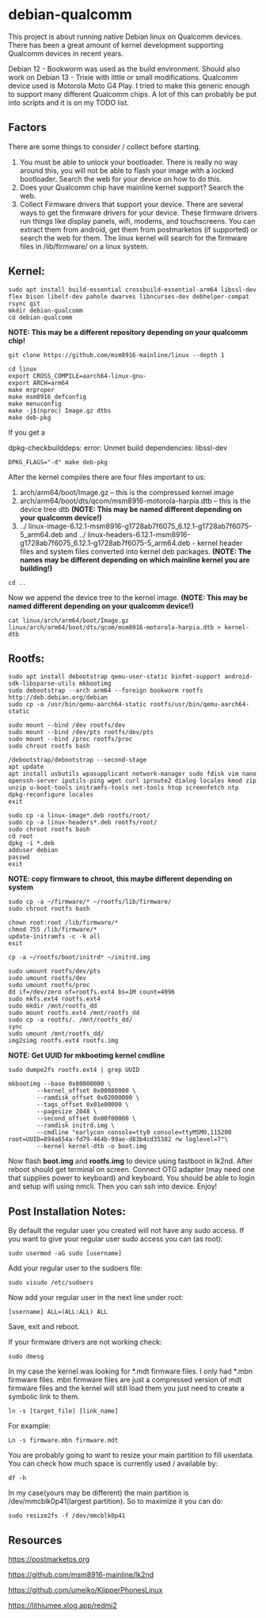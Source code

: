 # debian-qualcomm
This project is about running native Debian linux on Qualcomm devices. There has been a great amount of kernel development supporting Qualcomm devices in recent years.

Debian 12 - Bookworm was used as the build environment. Should also work on Debian 13 - Trixie with little or small modifications. Qualcomm device used is Motorola Moto G4 Play. I tried to make this generic enough to support many different Qualcomm chips. A lot of this can probably be put into scripts and it is on my TODO list.

## Factors

There are some things to consider / collect before starting. 

1.	You must be able to unlock your bootloader. There is really no way around this, you will not be able to flash your image with a locked bootloader. Search the web for your device on how to do this.
2.	Does your Qualcomm chip have mainline kernel support? Search the web.
3.	Collect Firmware drivers that support your device. There are several ways to get the firmware drivers for your device. These firmware drivers run things like display panels, wifi, modems, and touchscreens. You can extract them from android, get them from postmarketos (if supported) or search the web for them. The linux kernel will search for the firmware files in /lib/firmware/ on a linux system.


## Kernel:

```
sudo apt install build-essential crossbuild-essential-arm64 libssl-dev flex bison libelf-dev pahole dwarves libncurses-dev debhelper-compat rsync git
mkdir debian-qualcomm
cd debian-qualcomm
```
**NOTE: This may be a different repository depending on your qualcomm chip!**
```
git clone https://github.com/msm8916-mainline/linux --depth 1
```
```
cd linux
export CROSS_COMPILE=aarch64-linux-gnu-
export ARCH=arm64
make mrproper
make msm8916_defconfig
make menuconfig
make -j$(nproc) Image.gz dtbs
make deb-pkg
```

If you get a

dpkg-checkbuilddeps: error: Unmet build dependencies: libssl-dev
```
DPKG_FLAGS="-d" make deb-pkg
```
After the kernel compiles there are four files important to us:
1.	arch/arm64/boot/Image.gz – this is the compressed kernel image
1.	arch/arm64/boot/dts/qcom/msm8916-motorola-harpia.dtb – this is the device tree dtb **(NOTE: This may be named different depending on your qualcomm device!)**
2.	../ linux-image-6.12.1-msm8916-g1728ab7f6075_6.12.1-g1728ab7f6075-5_arm64.deb and ../ linux-headers-6.12.1-msm8916-g1728ab7f6075_6.12.1-g1728ab7f6075-5_arm64.deb - kernel header files and system files converted  into kernel deb packages. **(NOTE: The names may be different depending on which mainline kernel you are building!)**

```
cd ..
```
Now we append the device tree to the kernel image. **(NOTE: This may be named different depending on your qualcomm device!)**
```
cat linux/arch/arm64/boot/Image.gz linux/arch/arm64/boot/dts/qcom/msm8916-motorola-harpia.dtb > kernel-dtb
```

## Rootfs:

```
sudo apt install debootstrap qemu-user-static binfmt-support android-sdk-libsparse-utils mkbootimg
sudo debootstrap --arch arm64 --foreign bookworm rootfs http://deb.debian.org/debian
sudo cp -a /usr/bin/qemu-aarch64-static rootfs/usr/bin/qemu-aarch64-static
```
```
sudo mount --bind /dev rootfs/dev
sudo mount --bind /dev/pts rootfs/dev/pts
sudo mount --bind /proc rootfs/proc
sudo chroot rootfs bash
```
```
/debootstrap/debootstrap --second-stage
apt update
apt install usbutils wpasupplicant network-manager sudo fdisk vim nano openssh-server iputils-ping wget curl iproute2 dialog locales kmod zip unzip u-boot-tools initramfs-tools net-tools htop screenfetch ntp
dpkg-reconfigure locales
exit
```

```
sudo cp -a linux-image*.deb rootfs/root/
sudo cp -a linux-headers*.deb rootfs/root/
sudo chroot rootfs bash
cd root
dpkg -i *.deb
adduser debian
passwd
exit
```
**NOTE: copy firmware to chroot, this maybe different depending on system**
```
sudo cp -a ~/firmware/* ~/rootfs/lib/firmware/
sudo chroot rootfs bash
```

```
chown root:root /lib/firmware/*
chmod 755 /lib/firmware/*
update-initramfs -c -k all
exit
```
```
cp -a ~/rootfs/boot/initrd* ~/initrd.img
```
```
sudo umount rootfs/dev/pts
sudo umount rootfs/dev 
sudo umount rootfs/proc
dd if=/dev/zero of=rootfs.ext4 bs=1M count=4096
sudo mkfs.ext4 rootfs.ext4
sudo mkdir /mnt/rootfs_dd
sudo mount rootfs.ext4 /mnt/rootfs_dd
sudo cp -a rootfs/. /mnt/rootfs_dd/
sync
sudo umount /mnt/rootfs_dd/
img2simg rootfs.ext4 rootfs.img
```
**NOTE: Get UUID for mkbootimg kernel cmdline**
```
sudo dumpe2fs rootfs.ext4 | grep UUID
```

```
mkbootimg --base 0x80000000 \
        --kernel_offset 0x00080000 \
        --ramdisk_offset 0x02000000 \
        --tags_offset 0x01e00000 \
        --pagesize 2048 \
        --second_offset 0x00f00000 \
        --ramdisk initrd.img \
        --cmdline "earlycon console=tty0 console=ttyMSM0,115200 root=UUID=894a654a-fd79-464b-99ae-d83b4cd35382 rw loglevel=7"\
        --kernel kernel-dtb -o boot.img
```

Now flash **boot.img** and **rootfs.img** to device using fastboot in lk2nd.
After reboot should get terminal on screen.
Connect OTG adapter (may need one that supplies power to keyboard) and keyboard. You should be able to login and setup wifi using nmcli. Then you can ssh into device. Enjoy!

## Post Installation Notes:

By default the regular user you created will not have any sudo access. If you want to give your regular user sudo access you can (as root):
```
sudo usermod -aG sudo [username]
```
Add your regular user to the sudoers file:
```
sudo visudo /etc/sudoers
```
Now add your regular user in the next line under root:
```
[username] ALL=(ALL:ALL) ALL
```
Save, exit and reboot.



If your firmware drivers are not working check:
```
sudo dmesg
```
In my case the kernel was looking for *.mdt firmware files. I only had *.mbn firmware files. mbn firmware files are just a compressed version of mdt firmware files and the kernel will still load them you just need to create a symbolic link to them.
```
ln -s [target_file] [link_name]
```
For example:
```
Ln -s firmware.mbn firmware.mdt
```


You are probably going to want to resize your main partition to fill userdata. You can check how much space is currently used / available by:
```
df -h
```
In my case(yours may be different) the main partition is /dev/mmcblk0p41(largest partition). So to maximize it you can do:
```
sudo resize2fs -f /dev/mmcblk0p41
```

## Resources

https://postmarketos.org

https://github.com/msm8916-mainline/lk2nd

https://github.com/umeiko/KlipperPhonesLinux

https://lithiumee.xlog.app/redmi2


